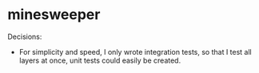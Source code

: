 # minesweeper


Decisions:

- For simplicity and speed, I only wrote integration tests, so that I test all layers at once, unit tests could easily be created.
